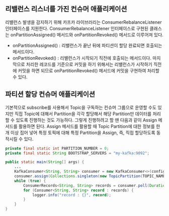 ## 리밸런스 리스너를 가진 컨슈머 애플리케이션
리밸런스 발생을 감지하기 위해 카프카 라이브러리는 ConsumerRebalanceListener 인터페이스를 지원한다. ConsumerRebalanceListener 인터페이스로 구현된 클래스는 onPartitionAssigned() 메서드와 onPartitionRevoked() 메서드로 이루어져 있다.

- onPartitionAssigned() : 리밸런스가 끝난 뒤에 파티션이 할당 완료되면 호출되는 메서드이다.
- onPartitionRevoked() : 리밸런스가 시작되기 직전에 호출되는 메서드이다. 마지막으로 처리한 레코드를 기준으로 커밋을 하기 위해서는 리밸런스가 시작하기 직전에 커밋을 하면 되므로 onPartitionRevoked() 메서드에 커밋을 구현하여 처리할 수 있다.

## 파티션 할당 컨슈머 애플리케이션
기본적으로 subscribe를 사용해서 Topic을 구독하는 컨슈머 그룹으로 운영할 수도 있지만 직접 Topic에 대해서 Partition을 각각 할당해서 해당 Partition만 데이터를 처리할 수 있도록 진행하는 것도 가능하다. 그렇게 진행하려고 할 땐 다음과 같이 Assign 메서드를 활용하면 된다. Assign 메서드를 활용할 때 Topic Partition에 대한 정보를 한 개 이상 집어 넣어 특정 토픽에 대해 특정 Partition을 Assign, 즉, 직접 할당하도록 동작시킬 수 있다.

```java
private final static int PARTITION_NUMBER = 0;
private final static String BOOTSTRAP_SERVERS = "my-kafka:9092";

public static main(String[] args) {
    ...
    KafkaConsumer<String, String> consumer = new KafkaConsumer<>(configs);
    consumer.assign(Collections.singleton(new TopicPartition(TOPIC_NAME, PARTITION_NUMBER)));
    while (true) {
        ConsumerRecords<String, String> records = consumer.poll(Duration.ofSeconds(1));
        for (Consumer<String, String> record : records) {
            logger.info("record : {}", record);
        }
    }
}
```
